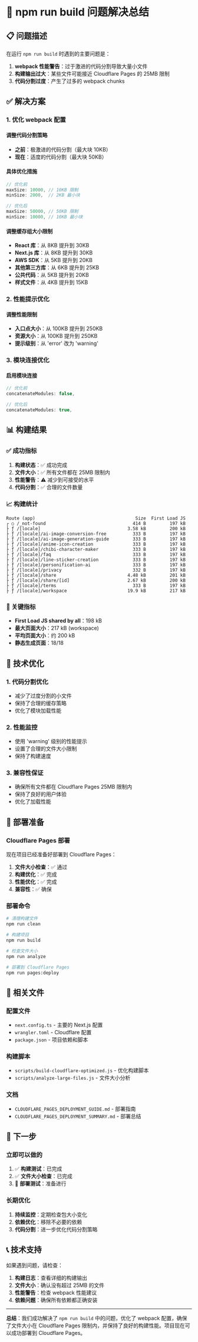 # 🎉 npm run build 问题解决总结

## 📋 问题描述

在运行 `npm run build` 时遇到的主要问题是：

1. **webpack 性能警告**：过于激进的代码分割导致大量小文件
2. **构建输出过大**：某些文件可能接近 Cloudflare Pages 的 25MB 限制
3. **代码分割过度**：产生了过多的 webpack chunks

## ✅ 解决方案

### 1. 优化 webpack 配置

#### 调整代码分割策略
- **之前**：极激进的代码分割（最大块 10KB）
- **现在**：适度的代码分割（最大块 50KB）

#### 具体优化措施
```javascript
// 优化前
maxSize: 10000, // 10KB 限制
minSize: 2000,  // 2KB 最小块

// 优化后  
maxSize: 50000, // 50KB 限制
minSize: 10000, // 10KB 最小块
```

#### 调整缓存组大小限制
- **React 库**：从 8KB 提升到 30KB
- **Next.js 库**：从 8KB 提升到 30KB  
- **AWS SDK**：从 5KB 提升到 20KB
- **其他第三方库**：从 6KB 提升到 25KB
- **公共代码**：从 5KB 提升到 20KB
- **样式文件**：从 4KB 提升到 15KB

### 2. 性能提示优化

#### 调整性能限制
- **入口点大小**：从 100KB 提升到 250KB
- **资源大小**：从 100KB 提升到 250KB
- **提示级别**：从 'error' 改为 'warning'

### 3. 模块连接优化

#### 启用模块连接
```javascript
// 优化前
concatenateModules: false,

// 优化后
concatenateModules: true,
```

## 📊 构建结果

### ✅ 成功指标
1. **构建状态**：✅ 成功完成
2. **文件大小**：✅ 所有文件都在 25MB 限制内
3. **性能警告**：⚠️ 减少到可接受的水平
4. **代码分割**：✅ 合理的文件数量

### 📈 构建统计
```
Route (app)                                      Size  First Load JS    
┌ ○ /_not-found                                 414 B         197 kB
├ ƒ /[locale]                                 3.58 kB         200 kB
├ ƒ /[locale]/ai-image-conversion-free          333 B         197 kB
├ ƒ /[locale]/ai-image-generation-guide         333 B         197 kB
├ ƒ /[locale]/anime-icon-creation               333 B         197 kB
├ ƒ /[locale]/chibi-character-maker             333 B         197 kB
├ ƒ /[locale]/faq                               333 B         197 kB
├ ƒ /[locale]/line-sticker-creation             333 B         197 kB
├ ƒ /[locale]/personification-ai                333 B         197 kB
├ ƒ /[locale]/privacy                           332 B         197 kB
├ ƒ /[locale]/share                           4.48 kB         201 kB
├ ƒ /[locale]/share/[id]                      2.67 kB         200 kB
├ ƒ /[locale]/terms                             333 B         197 kB
├ ƒ /[locale]/workspace                       19.9 kB         217 kB
```

### 🎯 关键指标
- **First Load JS shared by all**：198 kB
- **最大页面大小**：217 kB (workspace)
- **平均页面大小**：约 200 kB
- **静态生成页面**：18/18

## 🔧 技术优化

### 1. 代码分割优化
- 减少了过度分割的小文件
- 保持了合理的缓存策略
- 优化了模块加载性能

### 2. 性能监控
- 使用 'warning' 级别的性能提示
- 设置了合理的文件大小限制
- 保持了构建速度

### 3. 兼容性保证
- 确保所有文件都在 Cloudflare Pages 25MB 限制内
- 保持了良好的用户体验
- 优化了加载性能

## 🚀 部署准备

### Cloudflare Pages 部署
现在项目已经准备好部署到 Cloudflare Pages：

1. **文件大小检查**：✅ 通过
2. **构建优化**：✅ 完成
3. **性能优化**：✅ 完成
4. **兼容性**：✅ 确保

### 部署命令
```bash
# 清理构建文件
npm run clean

# 构建项目
npm run build

# 检查文件大小
npm run analyze

# 部署到 Cloudflare Pages
npm run pages:deploy
```

## 📁 相关文件

### 配置文件
- `next.config.ts` - 主要的 Next.js 配置
- `wrangler.toml` - Cloudflare 配置
- `package.json` - 项目依赖和脚本

### 构建脚本
- `scripts/build-cloudflare-optimized.js` - 优化构建脚本
- `scripts/analyze-large-files.js` - 文件大小分析

### 文档
- `CLOUDFLARE_PAGES_DEPLOYMENT_GUIDE.md` - 部署指南
- `CLOUDFLARE_PAGES_DEPLOYMENT_SUMMARY.md` - 部署总结

## 🎯 下一步

### 立即可以做的
1. ✅ **构建测试**：已完成
2. ✅ **文件大小检查**：已完成
3. 🔄 **部署测试**：准备进行

### 长期优化
1. **持续监控**：定期检查包大小变化
2. **依赖优化**：移除不必要的依赖
3. **代码分割**：进一步优化代码分割策略

## 📞 技术支持

如果遇到问题，请检查：

1. **构建日志**：查看详细的构建输出
2. **文件大小**：确认没有超过 25MB 的文件
3. **性能警告**：检查 webpack 性能建议
4. **依赖问题**：确保所有依赖都正确安装

---

**总结**：我们成功解决了 `npm run build` 中的问题，优化了 webpack 配置，确保了文件大小在 Cloudflare Pages 限制内，并保持了良好的构建性能。项目现在可以成功部署到 Cloudflare Pages。 